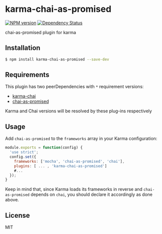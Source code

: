 # karma-chai-as-promised
[![NPM version](https://badge.fury.io/js/karma-chai-as-promised.svg)](https://badge.fury.io/js/karma-chai-as-promised) [![Dependency Status](https://david-dm.org/vlkosinov/karma-chai-as-promised.svg)](https://david-dm.org/vlkosinov/karma-chai-as-promised)

chai-as-promised plugin for karma

## Installation
```sh
$ npm install karma-chai-as-promised --save-dev
```
   
## Requirements

This plugin has two peerDependencies with `*` requirement versions:
* [karma-chai](https://github.com/xdissent/karma-chai) 
* [chai-as-promised](https://github.com/domenic/chai-as-promised)

Karma and Chai versions will be resolved by these plug-ins respectively

## Usage

Add `chai-as-promised` to the `frameworks` array in your Karma configuration:

```js
module.exports = function(config) {
  'use strict';
  config.set({
    frameworks: ['mocha', 'chai-as-promised', 'chai'],
    plugins: [ ... , 'karma-chai-as-promised']
    #...
  });
}
```

Keep in mind that, since Karma loads its frameworks in reverse and `chai-as-promised` depends on `chai`, you should declare it accordingly as done above.

License
----

MIT
